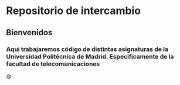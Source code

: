 # Repositorio de intercambio
## Bienvenidos 
### Aqui trabajaremos código de distintas asignaturas de la Universidad Politécnica de Madrid. Especificamente de la facultad de telecomunicaciones
:smile:
